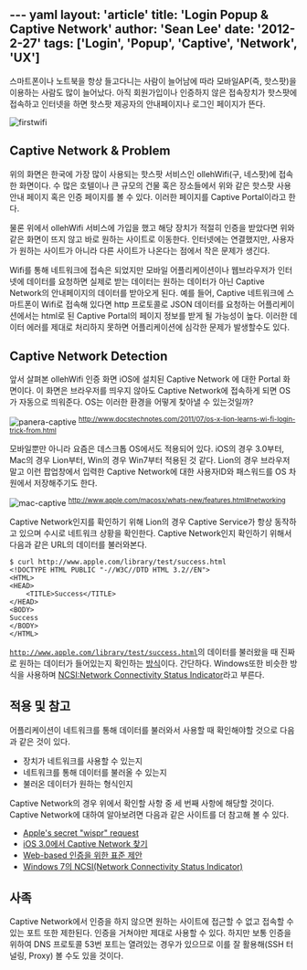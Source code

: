 --- yaml
layout: 'article'
title: 'Login Popup & Captive Network'
author: 'Sean Lee'
date: '2012-2-27'
tags: ['Login', 'Popup', 'Captive', 'Network', 'UX']
---

스마트폰이나 노트북을 항상 들고다니는 사람이 늘어남에 따라 모바일AP(즉, 핫스팟)을 이용하는 사람도 많이 늘어났다. 아직 회원가입이나 인증하지 않은 접속장치가 핫스팟에 접속하고 인터넷을 하면 핫스팟 제공자의 안내페이지나 로그인 페이지가 뜬다.

![firstwifi][]

## Captive Network & Problem

위의 화면은 한국에 가장 많이 사용되는 핫스팟 서비스인 ollehWifi(구, 네스팟)에 접속한 화면이다. 수 많은 호텔이나 큰 규모의 건물 혹은 장소들에서 위와 같은 핫스팟 사용 안내 페이지 혹은 인증 페이지를 볼 수 있다. 이러한 페이지를 Captive Portal이라고 한다.

물론 위에서 ollehWifi 서비스에 가입을 했고 해당 장치가 적절히 인증을 받았다면 위와 같은 화면이 뜨지 않고 바로 원하는 사이트로 이동한다. 인터넷에는 연결했지만, 사용자가 원하는 사이트가 아니라 다른 사이트가 나온다는 점에서 작은 문제가 생긴다.

Wifi를 통해 네트워크에 접속은 되었지만 모바일 어플리케이션이나 웹브라우저가 인터넷에 데이터를 요청하면 실제로 받는 데이터는 원하는 데이터가 아닌 Captive Network의 안내페이지의 데이터를 받아오게 된다. 예를 들어, Captive 네트워크에 스마트폰이 Wifi로 접속해 있다면 http 프로토콜로 JSON 데이터를 요청하는 어플리케이션에서는 html로 된 Captive Portal의 페이지 정보를 받게 될 가능성이 높다. 이러한 데이터 에러를 제대로 처리하지 못하면 어플리케이션에 심각한 문제가 발생할수도 있다.

## Captive Network Detection

앞서 살펴본 ollehWifi 인증 화면 iOS에 설치된 Captive Network 에 대한 Portal 화면이다. 이 화면은 브라우저를 띄우지 않아도 Captive Network에 접속하게 되면 OS가 자동으로 띄워준다. OS는 이러한 환경을 어떻게 찾아낼 수 있는것일까? 

![panera-captive][]
<sup>http://www.docstechnotes.com/2011/07/os-x-lion-learns-wi-fi-login-trick-from.html</sup>

모바일뿐만 아니라 요즘은 데스크톱 OS에서도 적용되어 있다. iOS의 경우 3.0부터, Mac의 경우 Lion부터, Win의 경우 Win7부터 적용된 것 같다. Lion의 경우 브라우저 말고 이런 팝업창에서 입력한 Captive Network에 대한 사용자ID와 패스워드를 OS 차원에서 저장해주기도 한다.

![mac-captive][]
<sup>http://www.apple.com/macosx/whats-new/features.html#networking</sup>

Captive Network인지를 확인하기 위해 Lion의 경우 Captive Service가 항상 동작하고 있으며 수시로 네트워크 상황을 확인한다. Captive Network인지 확인하기 위해서 다음과 같은 URL의 데이터를 불러와본다.

    $ curl http://www.apple.com/library/test/success.html
    <!DOCTYPE HTML PUBLIC "-//W3C//DTD HTML 3.2//EN">
    <HTML>
    <HEAD>
    	<TITLE>Success</TITLE>
    </HEAD>
    <BODY>
    Success
    </BODY>
    </HTML>

<code>http://www.apple.com/library/test/success.html</code>의 데이터를 불러왔을 때 진짜로 원하는 데이터가 들어있는지 확인하는 [방식][Apple's secret "wispr" request]이다. 간단하다. Windows또한 비슷한 방식을 사용하며 [NCSI:Network Connectivity Status Indicator][Windows 7의 NCSI(Network Connectivity Status Indicator)]라고 부른다.

## 적용 및 참고

어플리케이션이 네트워크를 통해 데이터를 불러와서 사용할 때 확인해야할 것으로 다음과 같은 것이 있다.

* 장치가 네트워크를 사용할 수 있는지
* 네트워크를 통해 데이터를 불러올 수 있는지
* 불러온 데이터가 원하는 형식인지

Captive Network의 경우 위에서 확인할 사항 중 세 번째 사항에 해당할 것이다. Captive Network에 대하여 알아보려면 다음과 같은 사이트를 더 참고해 볼 수 있다.

* [Apple's secret "wispr" request]
* [iOS 3.0에서 Captive Network 찾기]
* [Web-based 인증을 위한 표준 제안]
* [Windows 7의 NCSI(Network Connectivity Status Indicator)]

## 사족

Captive Network에서 인증을 하지 않으면 원하는 사이트에 접근할 수 없고 접속할 수 있는 포트 또한 제한된다. 인증을 거쳐야만 제대로 사용할 수 있다. 하지만 보통 인증을 위하여 DNS 프로토콜 53번 포트는 열려있는 경우가 있으므로 이를 잘 활용해(SSH 터널링, Proxy) 볼 수도 있을 것이다.

[firstwifi]: /articles/2012/captive-network/firstwifi.jpg
[panera-captive]: /articles/2012/captive-network/panera-captive.png
[mac-captive]: /articles/2012/captive-network/mac-captive.png

[Apple's secret "wispr" request]: http://erratasec.blogspot.com/2010/09/apples-secret-wispr-request.html
[iOS 3.0에서 Captive Network 찾기]: http://www.mactalk.com.au/31/66812-iphone-3-0-wireless-captive-portal-support.html
[Web-based 인증을 위한 표준 제안]: http://tools.ietf.org/html/draft-nottingham-http-portal-02
[Windows 7의 NCSI(Network Connectivity Status Indicator)]: http://blog.superuser.com/2011/05/16/windows-7-network-awareness/

